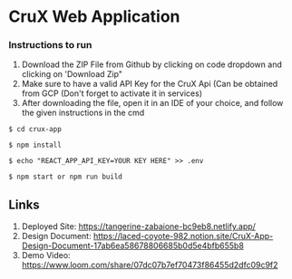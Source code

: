 # CruX Web Application

### Instructions to run

1. Download the ZIP File from Github by clicking on code dropdown and clicking on 'Download Zip"
2. Make sure to have a valid API Key for the CruX Api (Can be obtained from GCP (Don't forget to activate it in services)
3. After downloading the file, open it in an IDE of your choice, and follow the given instructions in the cmd


```
$ cd crux-app

$ npm install

$ echo "REACT_APP_API_KEY=YOUR KEY HERE" >> .env

$ npm start or npm run build
```


## Links


1. Deployed Site: https://tangerine-zabaione-bc9eb8.netlify.app/
2. Design Document: https://laced-coyote-982.notion.site/CruX-App-Design-Document-17ab6ea58678806685b0d5e4bfb655b8
3. Demo Video: https://www.loom.com/share/07dc07b7ef70473f86455d2dfc09c9f2
